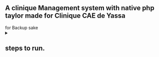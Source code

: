 <h2> A clinique Management system with native php taylor made for Clinique CAE de Yassa</h2>
for Backup sake 

<details>

<summary><h2>steps to run. </h2></summary>

---
| ok | dak | yes |
---
| ok | dak | yes |
---
<br>
1 - Unzip the project <br>
2 - copy evrything and paste in htdocs or www folder (depending on WAMP or XAMPP)<br>
3 - open localhost/phpmyadmin and importe the cae_clinic.sql file<br>
4 - open localhost/<br>
5 - navigate to the name of the folder you added in the www / htdocs folder.<br>
6 - you are all set!<br>

</details>
